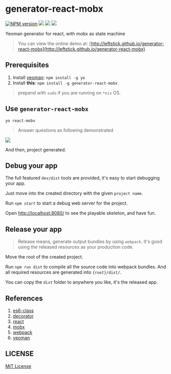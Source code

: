 generator-react-mobx
==================
[![NPM version][npm-image]][npm-url]
![][david-url]
![][dt-url]
![][license-url]

Yeoman generator for react, with mobx as state machine

> You can view the online demo at: [http://leftstick.github.io/generator-react-mobx](http://leftstick.github.io/generator-react-mobx)

## Prerequisites ##

1. Install [yeoman](http://yeoman.io/): `npm install -g yo`
2. Install __this__: `npm install -g generator-react-mobx`

> prepend with `sudo` if you are running on `*nix` OS.

## Use `generator-react-mobx` ##

`yo react-mobx`

> Answer questions as following demonstrated

![](https://raw.githubusercontent.com/leftstick/generator-react-mobx/master/docs/img/questions.png)

And then, project generated.

## Debug your app ##

The full featured `dev/dist` tools are provided, it's easy to start debugging your app.

Just move into the created directory with the given `project name`.

Run `npm start` to start a debug web server for the project.

Open [http://localhost:8080/](http://localhost:8080/) to see the playable skeleton, and have fun.


## Release your app ##

> Release means, generate output bundles by using `webpack`. It's good using the released resources as your production code.

Move the root of the created project.

Run `npm run dist` to compile all the source code into webpack bundles. And all required resources are generated into `{root}/dist/`.

You can copy the `dist` folder to anywhere you like, it's the released app.


## References ##

1. [es6-class](http://facebook.github.io/react/docs/reusable-components.html#es6-classes)
2. [decorator](https://github.com/wycats/javascript-decorators)
3. [react](http://facebook.github.io/react/)
4. [mobx](https://mobx.js.org/)
5. [webpack](https://webpack.js.org/)
6. [yeoman](http://yeoman.io/)


## LICENSE ##

[MIT License](https://raw.githubusercontent.com/leftstick/generator-react-mobx/master/LICENSE)


[npm-url]: https://npmjs.org/package/generator-react-mobx
[npm-image]: https://badge.fury.io/js/generator-react-mobx.png
[david-url]: https://david-dm.org/leftstick/generator-react-mobx.png
[dt-url]:https://img.shields.io/npm/dt/generator-react-mobx.svg
[license-url]:https://img.shields.io/npm/l/generator-react-mobx.svg
